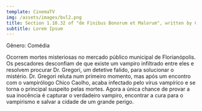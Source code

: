 ```yaml
---
template: CinemaTV
img: /assets/images/bvl2.png
title: Section 1.10.32 of "de Finibus Bonorum et Malorum", written by Cicero in 45 BC
subtitle: Lorem Ipsum
---
```

Gênero: Comédia


Ocorrem mortes misteriosas no mercado público municipal de Florianópolis. Os pescadores desconfiam de que existe um vampiro infiltrado entre eles e resolvem procurar Dr. Gregori, um detetive falido, para solucionar o mistério. Dr. Gregori reluta num primeiro momento, mas após um encontro com o vampirólogo Chico Caolho, acaba infectado pelo vírus vampírico e se torna o principal suspeito pelas mortes. Agora a única chance de provar a sua inocência é capturar o verdadeiro vampiro, encontrar a cura para o vampirismo e salvar a cidade de um grande perigo.
